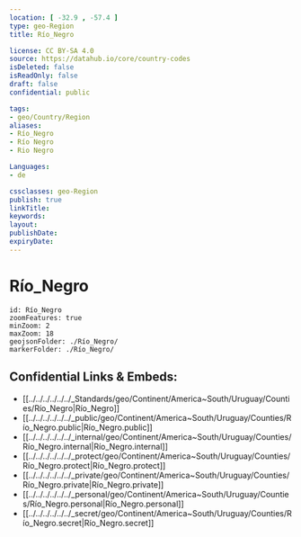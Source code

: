 ```yaml
---
location: [ -32.9 , -57.4 ] 
type: geo-Region
title: Río_Negro

license: CC BY-SA 4.0
source: https://datahub.io/core/country-codes
isDeleted: false
isReadOnly: false
draft: false
confidential: public

tags:
- geo/Country/Region
aliases:
- Río_Negro
- Río Negro
- Rio Negro

Languages:
- de

cssclasses: geo-Region
publish: true
linkTitle: 
keywords: 
layout: 
publishDate: 
expiryDate: 
---
```


# Río_Negro

```leaflet
id: Río_Negro
zoomFeatures: true 
minZoom: 2 
maxZoom: 18
geojsonFolder: ./Río_Negro/
markerFolder: ./Río_Negro/
```


## Confidential Links & Embeds: 
- [[../../../../../../_Standards/geo/Continent/America~South/Uruguay/Counties/Río_Negro|Río_Negro]] 
- [[../../../../../../_public/geo/Continent/America~South/Uruguay/Counties/Río_Negro.public|Río_Negro.public]] 
- [[../../../../../../_internal/geo/Continent/America~South/Uruguay/Counties/Río_Negro.internal|Río_Negro.internal]] 
- [[../../../../../../_protect/geo/Continent/America~South/Uruguay/Counties/Río_Negro.protect|Río_Negro.protect]] 
- [[../../../../../../_private/geo/Continent/America~South/Uruguay/Counties/Río_Negro.private|Río_Negro.private]] 
- [[../../../../../../_personal/geo/Continent/America~South/Uruguay/Counties/Río_Negro.personal|Río_Negro.personal]] 
- [[../../../../../../_secret/geo/Continent/America~South/Uruguay/Counties/Río_Negro.secret|Río_Negro.secret]] 

